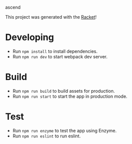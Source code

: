 ascend

This project was generated with the [Racket](https://github.com/mohebifar/racket)!

# Developing
* Run `npm install` to install dependencies.
* Run `npm run dev` to start webpack dev server.

# Build
* Run `npm run build` to build assets for production.
* Run `npm run start` to start the app in production mode.

# Test
* Run `npm run enzyme` to test the app using Enzyme.
* Run `npm run eslint` to run eslint.